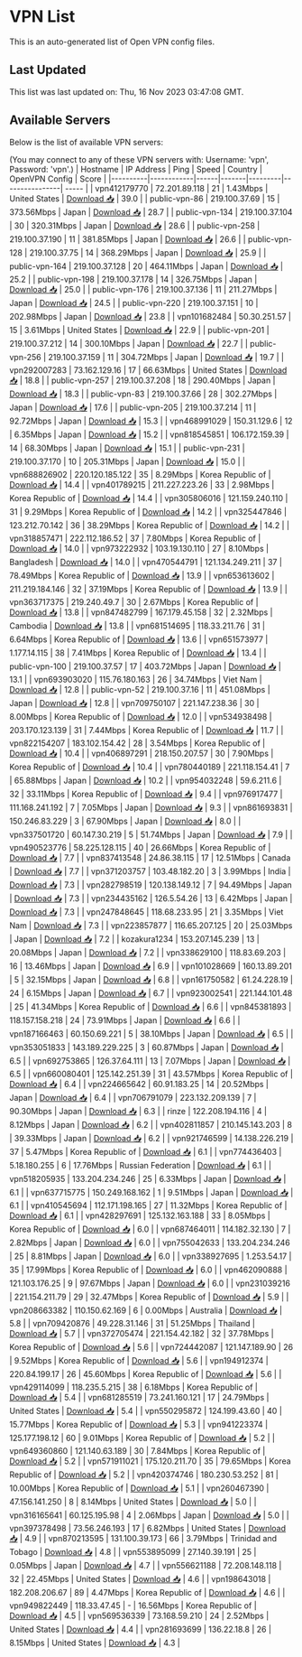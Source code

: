 # VPN List

This is an auto-generated list of Open VPN config files.

## Last Updated

This list was last updated on: Thu, 16 Nov 2023 03:47:08 GMT.

## Available Servers

Below is the list of available VPN servers:

(You may connect to any of these VPN servers with: Username: 'vpn', Password: 'vpn'.)
| Hostname | IP Address | Ping | Speed | Country | OpenVPN Config | Score |
|----------|------------|------|-------|---------|----------------| ----- |
| vpn412179770 | 72.201.89.118 | 21 | 1.43Mbps | United States | [Download 📥](./configs/server_0_US.ovpn) | 39.0 |
| public-vpn-86 | 219.100.37.69 | 15 | 373.56Mbps | Japan | [Download 📥](./configs/server_1_JP.ovpn) | 28.7 |
| public-vpn-134 | 219.100.37.104 | 30 | 320.31Mbps | Japan | [Download 📥](./configs/server_2_JP.ovpn) | 28.6 |
| public-vpn-258 | 219.100.37.190 | 11 | 381.85Mbps | Japan | [Download 📥](./configs/server_3_JP.ovpn) | 26.6 |
| public-vpn-128 | 219.100.37.75 | 14 | 368.29Mbps | Japan | [Download 📥](./configs/server_4_JP.ovpn) | 25.9 |
| public-vpn-164 | 219.100.37.128 | 20 | 464.11Mbps | Japan | [Download 📥](./configs/server_5_JP.ovpn) | 25.2 |
| public-vpn-198 | 219.100.37.178 | 14 | 326.75Mbps | Japan | [Download 📥](./configs/server_6_JP.ovpn) | 25.0 |
| public-vpn-176 | 219.100.37.136 | 11 | 211.27Mbps | Japan | [Download 📥](./configs/server_7_JP.ovpn) | 24.5 |
| public-vpn-220 | 219.100.37.151 | 10 | 202.98Mbps | Japan | [Download 📥](./configs/server_8_JP.ovpn) | 23.8 |
| vpn101682484 | 50.30.251.57 | 15 | 3.61Mbps | United States | [Download 📥](./configs/server_9_US.ovpn) | 22.9 |
| public-vpn-201 | 219.100.37.212 | 14 | 300.10Mbps | Japan | [Download 📥](./configs/server_10_JP.ovpn) | 22.7 |
| public-vpn-256 | 219.100.37.159 | 11 | 304.72Mbps | Japan | [Download 📥](./configs/server_11_JP.ovpn) | 19.7 |
| vpn292007283 | 73.162.129.16 | 17 | 66.63Mbps | United States | [Download 📥](./configs/server_12_US.ovpn) | 18.8 |
| public-vpn-257 | 219.100.37.208 | 18 | 290.40Mbps | Japan | [Download 📥](./configs/server_13_JP.ovpn) | 18.3 |
| public-vpn-83 | 219.100.37.66 | 28 | 302.27Mbps | Japan | [Download 📥](./configs/server_14_JP.ovpn) | 17.6 |
| public-vpn-205 | 219.100.37.214 | 11 | 92.72Mbps | Japan | [Download 📥](./configs/server_15_JP.ovpn) | 15.3 |
| vpn468991029 | 150.31.129.6 | 12 | 6.35Mbps | Japan | [Download 📥](./configs/server_16_JP.ovpn) | 15.2 |
| vpn818545851 | 106.172.159.39 | 14 | 68.30Mbps | Japan | [Download 📥](./configs/server_17_JP.ovpn) | 15.1 |
| public-vpn-231 | 219.100.37.170 | 10 | 205.31Mbps | Japan | [Download 📥](./configs/server_18_JP.ovpn) | 15.0 |
| vpn688826902 | 220.120.185.122 | 35 | 8.29Mbps | Korea Republic of | [Download 📥](./configs/server_19_KR.ovpn) | 14.4 |
| vpn401789215 | 211.227.223.26 | 33 | 2.98Mbps | Korea Republic of | [Download 📥](./configs/server_20_KR.ovpn) | 14.4 |
| vpn305806016 | 121.159.240.110 | 31 | 9.29Mbps | Korea Republic of | [Download 📥](./configs/server_21_KR.ovpn) | 14.2 |
| vpn325447846 | 123.212.70.142 | 36 | 38.29Mbps | Korea Republic of | [Download 📥](./configs/server_22_KR.ovpn) | 14.2 |
| vpn318857471 | 222.112.186.52 | 37 | 7.80Mbps | Korea Republic of | [Download 📥](./configs/server_23_KR.ovpn) | 14.0 |
| vpn973222932 | 103.19.130.110 | 27 | 8.10Mbps | Bangladesh | [Download 📥](./configs/server_24_BD.ovpn) | 14.0 |
| vpn470544791 | 121.134.249.211 | 37 | 78.49Mbps | Korea Republic of | [Download 📥](./configs/server_25_KR.ovpn) | 13.9 |
| vpn653613602 | 211.219.184.146 | 32 | 37.19Mbps | Korea Republic of | [Download 📥](./configs/server_26_KR.ovpn) | 13.9 |
| vpn363717375 | 219.240.49.7 | 30 | 2.67Mbps | Korea Republic of | [Download 📥](./configs/server_27_KR.ovpn) | 13.8 |
| vpn847482799 | 167.179.45.158 | 32 | 2.32Mbps | Cambodia | [Download 📥](./configs/server_28_KH.ovpn) | 13.8 |
| vpn681514695 | 118.33.211.76 | 31 | 6.64Mbps | Korea Republic of | [Download 📥](./configs/server_29_KR.ovpn) | 13.6 |
| vpn651573977 | 1.177.14.115 | 38 | 7.41Mbps | Korea Republic of | [Download 📥](./configs/server_30_KR.ovpn) | 13.4 |
| public-vpn-100 | 219.100.37.57 | 17 | 403.72Mbps | Japan | [Download 📥](./configs/server_31_JP.ovpn) | 13.1 |
| vpn693903020 | 115.76.180.163 | 26 | 34.74Mbps | Viet Nam | [Download 📥](./configs/server_32_VN.ovpn) | 12.8 |
| public-vpn-52 | 219.100.37.16 | 11 | 451.08Mbps | Japan | [Download 📥](./configs/server_33_JP.ovpn) | 12.8 |
| vpn709750107 | 221.147.238.36 | 30 | 8.00Mbps | Korea Republic of | [Download 📥](./configs/server_34_KR.ovpn) | 12.0 |
| vpn534938498 | 203.170.123.139 | 31 | 7.44Mbps | Korea Republic of | [Download 📥](./configs/server_35_KR.ovpn) | 11.7 |
| vpn822154207 | 183.102.154.42 | 28 | 3.54Mbps | Korea Republic of | [Download 📥](./configs/server_36_KR.ovpn) | 10.4 |
| vpn406897291 | 218.150.207.57 | 30 | 7.90Mbps | Korea Republic of | [Download 📥](./configs/server_37_KR.ovpn) | 10.4 |
| vpn780440189 | 221.118.154.41 | 7 | 65.88Mbps | Japan | [Download 📥](./configs/server_38_JP.ovpn) | 10.2 |
| vpn954032248 | 59.6.211.6 | 32 | 33.11Mbps | Korea Republic of | [Download 📥](./configs/server_39_KR.ovpn) | 9.4 |
| vpn976917477 | 111.168.241.192 | 7 | 7.05Mbps | Japan | [Download 📥](./configs/server_40_JP.ovpn) | 9.3 |
| vpn861693831 | 150.246.83.229 | 3 | 67.90Mbps | Japan | [Download 📥](./configs/server_41_JP.ovpn) | 8.0 |
| vpn337501720 | 60.147.30.219 | 5 | 51.74Mbps | Japan | [Download 📥](./configs/server_42_JP.ovpn) | 7.9 |
| vpn490523776 | 58.225.128.115 | 40 | 26.66Mbps | Korea Republic of | [Download 📥](./configs/server_43_KR.ovpn) | 7.7 |
| vpn837413548 | 24.86.38.115 | 17 | 12.51Mbps | Canada | [Download 📥](./configs/server_44_CA.ovpn) | 7.7 |
| vpn371203757 | 103.48.182.20 | 3 | 3.99Mbps | India | [Download 📥](./configs/server_45_IN.ovpn) | 7.3 |
| vpn282798519 | 120.138.149.12 | 7 | 94.49Mbps | Japan | [Download 📥](./configs/server_46_JP.ovpn) | 7.3 |
| vpn234435162 | 126.5.54.26 | 13 | 6.42Mbps | Japan | [Download 📥](./configs/server_47_JP.ovpn) | 7.3 |
| vpn247848645 | 118.68.233.95 | 21 | 3.35Mbps | Viet Nam | [Download 📥](./configs/server_48_VN.ovpn) | 7.3 |
| vpn223857877 | 116.65.207.125 | 20 | 25.03Mbps | Japan | [Download 📥](./configs/server_49_JP.ovpn) | 7.2 |
| kozakura1234 | 153.207.145.239 | 13 | 20.08Mbps | Japan | [Download 📥](./configs/server_50_JP.ovpn) | 7.2 |
| vpn338629100 | 118.83.69.203 | 16 | 13.46Mbps | Japan | [Download 📥](./configs/server_51_JP.ovpn) | 6.9 |
| vpn101028669 | 160.13.89.201 | 5 | 32.15Mbps | Japan | [Download 📥](./configs/server_52_JP.ovpn) | 6.8 |
| vpn161750582 | 61.24.228.19 | 24 | 6.15Mbps | Japan | [Download 📥](./configs/server_53_JP.ovpn) | 6.7 |
| vpn923002541 | 221.144.101.48 | 25 | 41.34Mbps | Korea Republic of | [Download 📥](./configs/server_54_KR.ovpn) | 6.6 |
| vpn845381893 | 118.157.158.218 | 24 | 73.91Mbps | Japan | [Download 📥](./configs/server_55_JP.ovpn) | 6.6 |
| vpn187166463 | 60.150.69.221 | 5 | 38.10Mbps | Japan | [Download 📥](./configs/server_56_JP.ovpn) | 6.5 |
| vpn353051833 | 143.189.229.225 | 3 | 60.87Mbps | Japan | [Download 📥](./configs/server_57_JP.ovpn) | 6.5 |
| vpn692753865 | 126.37.64.111 | 13 | 7.07Mbps | Japan | [Download 📥](./configs/server_58_JP.ovpn) | 6.5 |
| vpn660080401 | 125.142.251.39 | 31 | 43.57Mbps | Korea Republic of | [Download 📥](./configs/server_59_KR.ovpn) | 6.4 |
| vpn224665642 | 60.91.183.25 | 14 | 20.52Mbps | Japan | [Download 📥](./configs/server_60_JP.ovpn) | 6.4 |
| vpn706791079 | 223.132.209.139 | 7 | 90.30Mbps | Japan | [Download 📥](./configs/server_61_JP.ovpn) | 6.3 |
| rinze | 122.208.194.116 | 4 | 8.12Mbps | Japan | [Download 📥](./configs/server_62_JP.ovpn) | 6.2 |
| vpn402811857 | 210.145.143.203 | 8 | 39.33Mbps | Japan | [Download 📥](./configs/server_63_JP.ovpn) | 6.2 |
| vpn921746599 | 14.138.226.219 | 37 | 5.47Mbps | Korea Republic of | [Download 📥](./configs/server_64_KR.ovpn) | 6.1 |
| vpn774436403 | 5.18.180.255 | 6 | 17.76Mbps | Russian Federation | [Download 📥](./configs/server_65_RU.ovpn) | 6.1 |
| vpn518205935 | 133.204.234.246 | 25 | 6.33Mbps | Japan | [Download 📥](./configs/server_66_JP.ovpn) | 6.1 |
| vpn637715775 | 150.249.168.162 | 1 | 9.51Mbps | Japan | [Download 📥](./configs/server_67_JP.ovpn) | 6.1 |
| vpn410545694 | 112.171.198.165 | 27 | 11.32Mbps | Korea Republic of | [Download 📥](./configs/server_68_KR.ovpn) | 6.1 |
| vpn428297691 | 125.132.163.188 | 33 | 8.05Mbps | Korea Republic of | [Download 📥](./configs/server_69_KR.ovpn) | 6.0 |
| vpn687464011 | 114.182.32.130 | 7 | 2.82Mbps | Japan | [Download 📥](./configs/server_70_JP.ovpn) | 6.0 |
| vpn755042633 | 133.204.234.246 | 25 | 8.81Mbps | Japan | [Download 📥](./configs/server_71_JP.ovpn) | 6.0 |
| vpn338927695 | 1.253.54.17 | 35 | 17.99Mbps | Korea Republic of | [Download 📥](./configs/server_72_KR.ovpn) | 6.0 |
| vpn462090888 | 121.103.176.25 | 9 | 97.67Mbps | Japan | [Download 📥](./configs/server_73_JP.ovpn) | 6.0 |
| vpn231039216 | 221.154.211.79 | 29 | 32.47Mbps | Korea Republic of | [Download 📥](./configs/server_74_KR.ovpn) | 5.9 |
| vpn208663382 | 110.150.62.169 | 6 | 0.00Mbps | Australia | [Download 📥](./configs/server_75_AU.ovpn) | 5.8 |
| vpn709420876 | 49.228.31.146 | 31 | 51.25Mbps | Thailand | [Download 📥](./configs/server_76_TH.ovpn) | 5.7 |
| vpn372705474 | 221.154.42.182 | 32 | 37.78Mbps | Korea Republic of | [Download 📥](./configs/server_77_KR.ovpn) | 5.6 |
| vpn724442087 | 121.147.189.90 | 26 | 9.52Mbps | Korea Republic of | [Download 📥](./configs/server_78_KR.ovpn) | 5.6 |
| vpn194912374 | 220.84.199.17 | 26 | 45.60Mbps | Korea Republic of | [Download 📥](./configs/server_79_KR.ovpn) | 5.6 |
| vpn429114099 | 118.235.5.215 | 38 | 6.18Mbps | Korea Republic of | [Download 📥](./configs/server_80_KR.ovpn) | 5.4 |
| vpn681285519 | 73.241.160.121 | 17 | 24.79Mbps | United States | [Download 📥](./configs/server_81_US.ovpn) | 5.4 |
| vpn550295872 | 124.199.43.60 | 40 | 15.77Mbps | Korea Republic of | [Download 📥](./configs/server_82_KR.ovpn) | 5.3 |
| vpn941223374 | 125.177.198.12 | 60 | 9.01Mbps | Korea Republic of | [Download 📥](./configs/server_83_KR.ovpn) | 5.2 |
| vpn649360860 | 121.140.63.189 | 30 | 7.84Mbps | Korea Republic of | [Download 📥](./configs/server_84_KR.ovpn) | 5.2 |
| vpn571911021 | 175.120.211.70 | 35 | 79.65Mbps | Korea Republic of | [Download 📥](./configs/server_85_KR.ovpn) | 5.2 |
| vpn420374746 | 180.230.53.252 | 81 | 10.00Mbps | Korea Republic of | [Download 📥](./configs/server_86_KR.ovpn) | 5.1 |
| vpn260467390 | 47.156.141.250 | 8 | 8.14Mbps | United States | [Download 📥](./configs/server_87_US.ovpn) | 5.0 |
| vpn316165641 | 60.125.195.98 | 4 | 2.06Mbps | Japan | [Download 📥](./configs/server_88_JP.ovpn) | 5.0 |
| vpn397378498 | 73.56.246.193 | 17 | 6.82Mbps | United States | [Download 📥](./configs/server_89_US.ovpn) | 4.9 |
| vpn870213595 | 131.100.39.173 | 66 | 3.79Mbps | Trinidad and Tobago | [Download 📥](./configs/server_90_TT.ovpn) | 4.8 |
| vpn553895099 | 27.140.39.191 | 25 | 0.05Mbps | Japan | [Download 📥](./configs/server_91_JP.ovpn) | 4.7 |
| vpn556621188 | 72.208.148.118 | 32 | 22.45Mbps | United States | [Download 📥](./configs/server_92_US.ovpn) | 4.6 |
| vpn198643018 | 182.208.206.67 | 89 | 4.47Mbps | Korea Republic of | [Download 📥](./configs/server_93_KR.ovpn) | 4.6 |
| vpn949822449 | 118.33.47.45 | - | 16.56Mbps | Korea Republic of | [Download 📥](./configs/server_94_KR.ovpn) | 4.5 |
| vpn569536339 | 73.168.59.210 | 24 | 2.52Mbps | United States | [Download 📥](./configs/server_95_US.ovpn) | 4.4 |
| vpn281693699 | 136.22.18.8 | 26 | 8.15Mbps | United States | [Download 📥](./configs/server_96_US.ovpn) | 4.3 |

